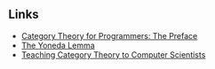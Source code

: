 ## Links 

- [Category Theory for Programmers: The Preface](https://bartoszmilewski.com/2014/10/28/category-theory-for-programmers-the-preface/)
- [The Yoneda Lemma](https://bartoszmilewski.com/2015/09/01/the-yoneda-lemma/)
- [Teaching Category Theory to Computer Scientists](https://blog.sigplan.org/2023/04/04/teaching-category-theory-to-computer-scientists/)
